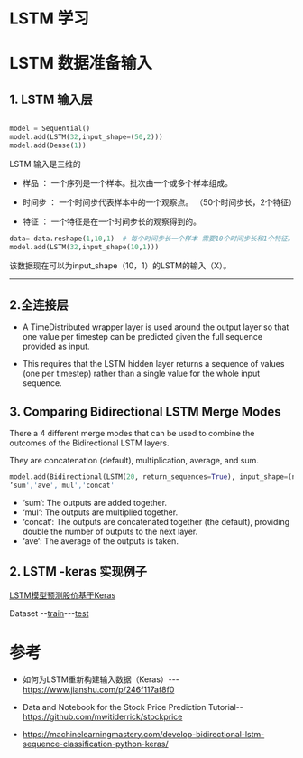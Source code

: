 # LSTM 学习


# LSTM 数据准备输入

## 1. LSTM 输入层

```python

model = Sequential()
model.add(LSTM(32,input_shape=(50,2)))
model.add(Dense(1))
```

LSTM 输入是三维的

* 样品 ： 一个序列是一个样本。批次由一个或多个样本组成。

* 时间步 ： 一个时间步代表样本中的一个观察点。 （50个时间步长，2个特征）

* 特征 ： 一个特征是在一个时间步长的观察得到的。



```python
data= data.reshape(1,10,1)  # 每个时间步长一个样本 需要10个时间步长和1个特征。
model.add(LSTM(32,input_shape(10,1)))
```
该数据现在可以为input_shape（10，1）的LSTM的输入（X）。

----

## 2.全连接层


* A TimeDistributed wrapper layer is used around the output layer so that one value per timestep can be predicted given the full sequence provided as input.

* This requires that the LSTM hidden layer returns a sequence of values (one per timestep) rather than a single value for the whole input sequence.


## 3. Comparing Bidirectional LSTM Merge Modes

There a 4 different merge modes that can be used to combine the outcomes of the Bidirectional LSTM layers.

They are concatenation (default), multiplication, average, and sum.

```python
model.add(Bidirectional(LSTM(20, return_sequences=True), input_shape=(n_timesteps, 1), merge_mode=mode))
‘sum','ave','mul','concat'
```
* ‘sum‘: The outputs are added together.
* ‘mul‘: The outputs are multiplied together.
* ‘concat‘: The outputs are concatenated together (the default), providing double the number of outputs to the next layer.
* ‘ave‘: The average of the outputs is taken.

## 2. LSTM -keras 实现例子


[LSTM模型预测股价基于Keras](https://github.com/LiuChuang0059/ComplexNetwork-DataMining/blob/master/techs/RNN/LSTM-keras.ipynb)

Dataset --[train](https://github.com/LiuChuang0059/ComplexNetwork-DataMining/blob/master/Dataset/NSE-TATAGLOBAL.csv)---[test](https://github.com/LiuChuang0059/ComplexNetwork-DataMining/blob/master/Dataset/tatatest.csv)







# 参考

* 如何为LSTM重新构建输入数据（Keras）--- https://www.jianshu.com/p/246f117af8f0

* Data and Notebook for the Stock Price Prediction Tutorial-- https://github.com/mwitiderrick/stockprice

* https://machinelearningmastery.com/develop-bidirectional-lstm-sequence-classification-python-keras/
